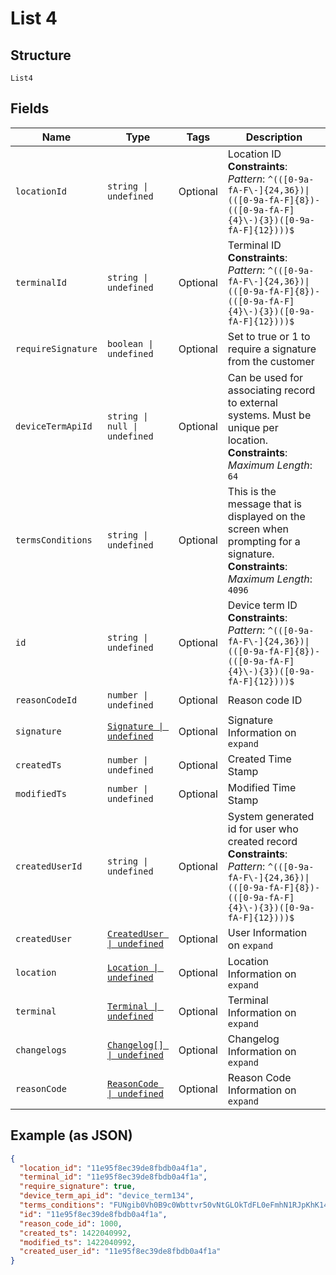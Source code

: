 
# List 4

## Structure

`List4`

## Fields

| Name | Type | Tags | Description |
|  --- | --- | --- | --- |
| `locationId` | `string \| undefined` | Optional | Location ID<br>**Constraints**: *Pattern*: `^(([0-9a-fA-F\-]{24,36})\|(([0-9a-fA-F]{8})-(([0-9a-fA-F]{4}\-){3})([0-9a-fA-F]{12})))$` |
| `terminalId` | `string \| undefined` | Optional | Terminal ID<br>**Constraints**: *Pattern*: `^(([0-9a-fA-F\-]{24,36})\|(([0-9a-fA-F]{8})-(([0-9a-fA-F]{4}\-){3})([0-9a-fA-F]{12})))$` |
| `requireSignature` | `boolean \| undefined` | Optional | Set to true or 1 to require a signature from the customer |
| `deviceTermApiId` | `string \| null \| undefined` | Optional | Can be used for associating record to external systems. Must be unique per location.<br>**Constraints**: *Maximum Length*: `64` |
| `termsConditions` | `string \| undefined` | Optional | This is the message that is displayed on the screen when prompting for a signature.<br>**Constraints**: *Maximum Length*: `4096` |
| `id` | `string \| undefined` | Optional | Device term ID<br>**Constraints**: *Pattern*: `^(([0-9a-fA-F\-]{24,36})\|(([0-9a-fA-F]{8})-(([0-9a-fA-F]{4}\-){3})([0-9a-fA-F]{12})))$` |
| `reasonCodeId` | `number \| undefined` | Optional | Reason code ID |
| `signature` | [`Signature \| undefined`](../../doc/models/signature.md) | Optional | Signature Information on `expand` |
| `createdTs` | `number \| undefined` | Optional | Created Time Stamp |
| `modifiedTs` | `number \| undefined` | Optional | Modified Time Stamp |
| `createdUserId` | `string \| undefined` | Optional | System generated id for user who created record<br>**Constraints**: *Pattern*: `^(([0-9a-fA-F\-]{24,36})\|(([0-9a-fA-F]{8})-(([0-9a-fA-F]{4}\-){3})([0-9a-fA-F]{12})))$` |
| `createdUser` | [`CreatedUser \| undefined`](../../doc/models/created-user.md) | Optional | User Information on `expand` |
| `location` | [`Location \| undefined`](../../doc/models/location.md) | Optional | Location Information on `expand` |
| `terminal` | [`Terminal \| undefined`](../../doc/models/terminal.md) | Optional | Terminal Information on `expand` |
| `changelogs` | [`Changelog[] \| undefined`](../../doc/models/changelog.md) | Optional | Changelog Information on `expand` |
| `reasonCode` | [`ReasonCode \| undefined`](../../doc/models/reason-code.md) | Optional | Reason Code Information on `expand` |

## Example (as JSON)

```json
{
  "location_id": "11e95f8ec39de8fbdb0a4f1a",
  "terminal_id": "11e95f8ec39de8fbdb0a4f1a",
  "require_signature": true,
  "device_term_api_id": "device_term134",
  "terms_conditions": "FUNgib0Vh0B9c0Wbttvr50vNtGLOkTdFL0eFmhN1RJpKhK14IENeDa8irp2dEk9thEcVHvVEyriQeZLs5NjNsCzqNj9JDA4RSJwK647IFtYjrNPN1nBb9bw6hoQ71oT5kpsiXGt8HcqBFVBVeDA7psIzKAyDveAw2o1hfjipkOtXrPgWun0rYwyyFuvqkT1egQYKfYDj",
  "id": "11e95f8ec39de8fbdb0a4f1a",
  "reason_code_id": 1000,
  "created_ts": 1422040992,
  "modified_ts": 1422040992,
  "created_user_id": "11e95f8ec39de8fbdb0a4f1a"
}
```


